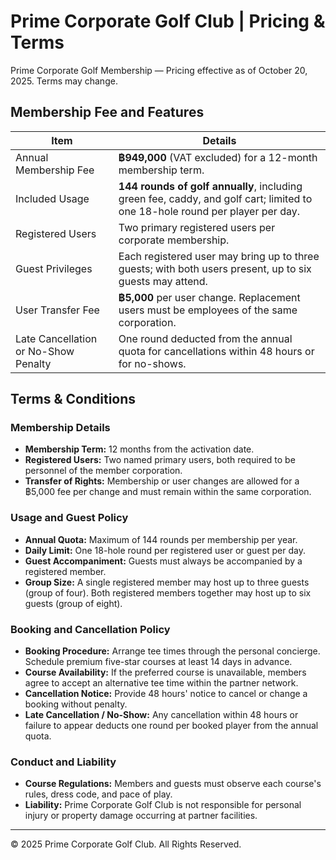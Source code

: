 # Prime Corporate Golf Club | Pricing & Terms

Prime Corporate Golf Membership — Pricing effective as of October 20, 2025. Terms may change.

## Membership Fee and Features

| Item | Details |
| --- | --- |
| Annual Membership Fee | **฿949,000** (VAT excluded) for a 12-month membership term. |
| Included Usage | **144 rounds of golf annually**, including green fee, caddy, and golf cart; limited to one 18-hole round per player per day. |
| Registered Users | Two primary registered users per corporate membership. |
| Guest Privileges | Each registered user may bring up to three guests; with both users present, up to six guests may attend. |
| User Transfer Fee | **฿5,000** per user change. Replacement users must be employees of the same corporation. |
| Late Cancellation or No-Show Penalty | One round deducted from the annual quota for cancellations within 48 hours or for no-shows. |

## Terms & Conditions

### Membership Details

- **Membership Term:** 12 months from the activation date.
- **Registered Users:** Two named primary users, both required to be personnel of the member corporation.
- **Transfer of Rights:** Membership or user changes are allowed for a ฿5,000 fee per change and must remain within the same corporation.

### Usage and Guest Policy

- **Annual Quota:** Maximum of 144 rounds per membership per year.
- **Daily Limit:** One 18-hole round per registered user or guest per day.
- **Guest Accompaniment:** Guests must always be accompanied by a registered member.
- **Group Size:** A single registered member may host up to three guests (group of four). Both registered members together may host up to six guests (group of eight).

### Booking and Cancellation Policy

- **Booking Procedure:** Arrange tee times through the personal concierge. Schedule premium five-star courses at least 14 days in advance.
- **Course Availability:** If the preferred course is unavailable, members agree to accept an alternative tee time within the partner network.
- **Cancellation Notice:** Provide 48 hours' notice to cancel or change a booking without penalty.
- **Late Cancellation / No-Show:** Any cancellation within 48 hours or failure to appear deducts one round per booked player from the annual quota.

### Conduct and Liability

- **Course Regulations:** Members and guests must observe each course's rules, dress code, and pace of play.
- **Liability:** Prime Corporate Golf Club is not responsible for personal injury or property damage occurring at partner facilities.

---

© 2025 Prime Corporate Golf Club. All Rights Reserved.
